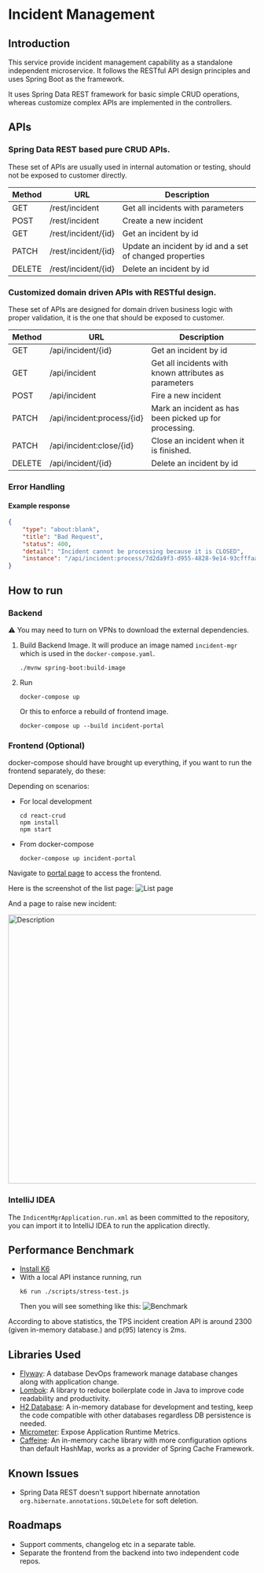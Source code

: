 # Incident Management

## Introduction

This service provide incident management capability as a standalone independent microservice. 
It follows the RESTful API design principles and uses Spring Boot as the framework.

It uses Spring Data REST framework for basic simple CRUD operations, 
whereas customize complex APIs are implemented in the controllers.

## APIs

### Spring Data REST based pure CRUD APIs.

These set of APIs are usually used in internal automation or testing, should not be exposed to customer directly.

| Method | URL                 | Description                                                |
|--------|---------------------|------------------------------------------------------------|
| GET    | /rest/incident      | Get all incidents with parameters                          |
| POST   | /rest/incident      | Create a new incident                                      |
| GET    | /rest/incident/{id} | Get an incident by id                                      |
| PATCH  | /rest/incident/{id} | Update an incident by id and a set of changed properties   |
| DELETE | /rest/incident/{id} | Delete an incident by id                                   |

### Customized domain driven APIs with RESTful design.

These set of APIs are designed for domain driven business logic with proper validation, it is the one that should be exposed to customer.

| Method | URL                        | Description                                            |
|--------|----------------------------|--------------------------------------------------------|
| GET    | /api/incident/{id}         | Get an incident by id                                  |
| GET    | /api/incident              | Get all incidents with known attributes as parameters  |
| POST   | /api/incident              | Fire a new incident                                    |
| PATCH  | /api/incident:process/{id} | Mark an incident as has been picked up for processing. |
| PATCH  | /api/incident:close/{id}   | Close an incident when it is finished.                 |
| DELETE | /api/incident/{id}         | Delete an incident by id                               |

### Error Handling

#### Example response

```json
{
    "type": "about:blank",
    "title": "Bad Request",
    "status": 400,
    "detail": "Incident cannot be processing because it is CLOSED",
    "instance": "/api/incident:process/7d2da9f3-d955-4828-9e14-93cfffaa7d36"
}
```

## How to run

### Backend

:warning: You may need to turn on VPNs to download the external dependencies.

1. Build Backend Image. It will produce an image named `incident-mgr` which is used in the `docker-compose.yaml`.
    ```shell
    ./mvnw spring-boot:build-image
    ```
2. Run
    ```shell
    docker-compose up
    ```
   Or this to enforce a rebuild of frontend image.
    ```shell
    docker-compose up --build incident-portal
    ```
   
### Frontend (Optional)

docker-compose should have brought up everything, if you want to run the frontend separately, do these:

Depending on scenarios:

* For local development
   ```shell
   cd react-crud
   npm install
   npm start
   ```

* From docker-compose
   ```shell
   docker-compose up incident-portal
   ```

Navigate to [portal page](http://localhost:3000) to access the frontend. 

Here is the screenshot of the list page:
![List page](./img/Paging.png)

And a page to raise new incident:

<img src="./img/ErrorSaving.png" alt="Description" width="548">

### IntelliJ IDEA

The `IndicentMgrApplication.run.xml` as been committed to the repository, you can import it to IntelliJ IDEA to run the application directly.

## Performance Benchmark

* [Install K6](https://grafana.com/docs/k6/latest/set-up/install-k6/)
* With a local API instance running, run
   ```shell
   k6 run ./scripts/stress-test.js
   ```
   Then you will see something like this:
   ![Benchmark](img/Benchmark.png)

According to above statistics, the TPS incident creation API is around 2300 (given in-memory database.) and p(95) latency is 2ms.

## Libraries Used

* [Flyway](https://github.com/flyway/flyway): A database DevOps framework manage database changes along with application change.
* [Lombok](https://projectlombok.org/): A library to reduce boilerplate code in Java to improve code readability and productivity.
* [H2 Database](https://github.com/h2database/h2database): A in-memory database for development and testing, keep the code compatible with other databases regardless DB persistence is needed.
* [Micrometer](https://micrometer.io/): Expose Application Runtime Metrics.
* [Caffeine](https://github.com/ben-manes/caffeine): An in-memory cache library with more configuration options than default HashMap, works as a provider of Spring Cache Framework.

## Known Issues

* Spring Data REST doesn't support hibernate annotation `org.hibernate.annotations.SQLDelete` for soft deletion.

## Roadmaps

* Support comments, changelog etc in a separate table. 
* Separate the frontend from the backend into two independent code repos.

